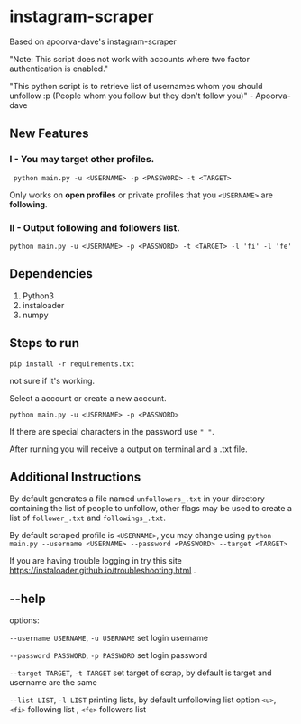 # instagram-scraper

Based on apoorva-dave's instagram-scraper

"Note: This script does not work with accounts where two factor authentication is enabled."

"This python script is to retrieve list of usernames whom you should unfollow :p (People whom you follow but they don't follow you)" - Apoorva-dave

## New Features 

### I - You may target other profiles.

   ` python main.py -u <USERNAME> -p <PASSWORD> -t <TARGET>`
   
   Only works on **open profiles** or private profiles that you `<USERNAME>` are **following**.
### II - Output following and followers list.

`python main.py -u <USERNAME> -p <PASSWORD> -t <TARGET> -l 'fi' -l 'fe'`



## Dependencies

1. Python3 
2. instaloader
3. numpy

## Steps to run

` pip install -r requirements.txt `

not sure if it's working.

Select a account or create a new account.

`
python main.py -u <USERNAME> -p <PASSWORD>
`

If there are special characters in the password use ` " " `.

After running you will receive a output on terminal and a .txt file.

## Additional Instructions

By default generates a file named `unfollowers_.txt` in your directory containing the list of people to unfollow, other flags may be used to create a list of `follower_.txt` and `followings_.txt`.

By default scraped profile is `<USERNAME>`, you may change using 
 `
  python main.py --username <USERNAME> --password <PASSWORD> --target <TARGET> 
 `
 
 
 If you are having trouble logging in try this site https://instaloader.github.io/troubleshooting.html .

## --help

options:

  `--username USERNAME`, `-u USERNAME`
                        <Required> set login username
  
  `--password PASSWORD`, `-p PASSWORD`
                        <Required> set login password
                          
  `--target TARGET`, `-t TARGET`
                        set target of scrap, by default is target and username are the same
                          
  `--list LIST`, `-l LIST`  printing lists, by default unfollowing list option `<u>`, `<fi>` following list , `<fe>` followers list


